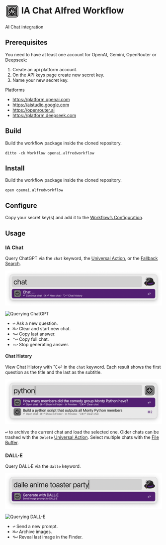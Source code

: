 # <img src='Workflow/icon.png' width='45' align='center' alt='icon'> IA Chat Alfred Workflow

AI Chat integration

## Prerequisites

You need to have at least one account for OpenAI, Gemini, OpenRouter or Deepseek:

1. Create an api platform account.
2. On the API keys page create new secret key.
3. Name your new secret key.

Platforms

* https://platform.openai.com
* https://aistudio.google.com
* https://openrouter.ai
* https://platform.deepseek.com

## Build

Build the workflow package inside the cloned repository.

`ditto -ck Workflow openai.alfredworkflow`

## Install

Build the workflow package inside the cloned repository.

`open openai.alfredworkflow`

## Configure

Copy your secret key(s) and add it to the [Workflow’s Configuration](https://www.alfredapp.com/help/workflows/user-configuration/).

## Usage

### IA Chat

Query ChatGPT via the `chat` keyword, the [Universal Action](https://www.alfredapp.com/help/features/universal-actions/), or the [Fallback Search](https://www.alfredapp.com/help/features/default-results/fallback-searches/).

![Start ChatGPT query](Workflow/images/about/chatgptkeyword.png)

![Querying ChatGPT](Workflow/images/about/chatgpttextview.png)

* <kbd>↩&#xFE0E;</kbd> Ask a new question.
* <kbd>⌘</kbd><kbd>↩&#xFE0E;</kbd> Clear and start new chat.
* <kbd>⌥</kbd><kbd>↩&#xFE0E;</kbd> Copy last answer.
* <kbd>⌃</kbd><kbd>↩&#xFE0E;</kbd> Copy full chat.
* <kbd>⇧</kbd><kbd>↩&#xFE0E;</kbd> Stop generating answer.

#### Chat History

View Chat History with ⌥↩&#xFE0E; in the `chat` keyword. Each result shows the first question as the title and the last as the subtitle.

![Viewing chat histories](Workflow/images/about/chatgpthistory.png)

<kbd>↩&#xFE0E;</kbd> to archive the current chat and load the selected one. Older chats can be trashed with the `Delete` [Universal Action](https://www.alfredapp.com/help/features/universal-actions/). Select multiple chats with the [File Buffer](https://www.alfredapp.com/help/features/file-search/#file-buffer).

### DALL·E

Query DALL·E via the `dalle` keyword.

![Start DALL-E query](Workflow/images/about/dallekeyword.png)

![Querying DALL-E](Workflow/images/about/dalletextview.png)

* <kbd>↩&#xFE0E;</kbd> Send a new prompt.
* <kbd>⌘</kbd><kbd>↩&#xFE0E;</kbd> Archive images.
* <kbd>⌥</kbd><kbd>↩&#xFE0E;</kbd> Reveal last image in the Finder.
